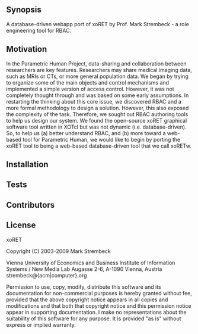 ## Synopsis

A database-driven webapp port of xoRET by Prof. Mark Strembeck - a role engineering tool for RBAC.

## Motivation

In the Parametric Human Project, data-sharing and collaboration between researchers are key features. 
Researchers may share medical imaging data, such as MRIs or CTs, or more general population data.
We began by trying to organize some of the main objects and control mechanisms and implemented a simple version of access control. 
However, it was not completely thought through and was based on some early assumptions. 
In restarting the thinking about this core issue, we discovered RBAC and a more formal methodology to design a solution. 
However, this also exposed the complexity of the task. Therefore, we sought out RBAC authoring tools to help us design our system. 
We found the open-source xoRET graphical software tool written in XOTcl but was not dynamic (i.e. database-driven). 
So, to help us (a) better understand RBAC, and (b) more toward a web-based tool for Parametric Human, 
we would like to begin by porting the xoRET tool to being a web-based database-driven tool that we call xoRETw. 

## Installation


## Tests


## Contributors


## License

xoRET

Copyright (C) 2003-2009 Mark Strembeck

Vienna University of Economics and Business
Institute of Information Systems / New Media Lab
Augasse 2-6, A-1090 Vienna, Austria
strembeck@{acm|computer}.org
     
Permission to use, copy, modify, distribute this software 
and its documentation for non-commercial purposes is hereby granted
without fee, provided that the above copyright notice appears in
all copies and modifications and that both that copyright notice and
this permission notice appear in supporting documentation. I make no
representations about the suitability of this software for any
purpose.  It is provided "as is" without express or implied
warranty.

